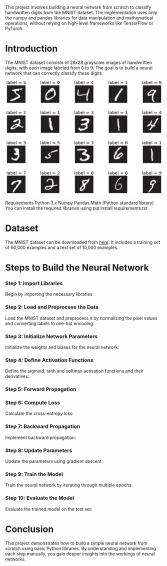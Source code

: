 This project involves building a neural network from scratch to classify handwritten digits from the MNIST dataset. The implementation uses only the numpy and pandas libraries for data manipulation and mathematical operations, without relying on high-level frameworks like TensorFlow or PyTorch.


# Introduction
The MNIST dataset consists of 28x28 grayscale images of handwritten digits, with each image labeled from 0 to 9. The goal is to build a neural network that can correctly classify these digits.

![alt text](MNIST_readme.png)

Requirements
Python 3.x
Numpy
Pandas
Math (Python standard library)
You can install the required libraries using pip install requirements.txt

# Dataset
The MNIST dataset can be downloaded from [here](https://www.kaggle.com/datasets/oddrationale/mnist-in-csv?resource=download). It includes a training set of 60,000 examples and a test set of 10,000 examples.

# Steps to Build the Neural Network

### Step 1: Import Libraries
Begin by importing the necessary libraries

### Step 2: Load and Preprocess the Data
Load the MNIST dataset and preprocess it by normalizing the pixel values and converting labels to one-hot encoding:

### Step 3: Initialize Network Parameters
Initialize the weights and biases for the neural network:

### Step 4: Define Activation Functions
Define the sigmoid, tanh and softmax activation functions and their derivatives:

### Step 5: Forward Propagation

### Step 6: Compute Loss
Calculate the cross-entropy loss:

### Step 7: Backward Propagation
Implement backward propagation:

### Step 8: Update Parameters
Update the parameters using gradient descent:

### Step 9: Train the Model
Train the neural network by iterating through multiple epochs:

### Step 10: Evaluate the Model
Evaluate the trained model on the test set:

# Conclusion
This project demonstrates how to build a simple neural network from scratch using basic Python libraries. By understanding and implementing each step manually, you gain deeper insights into the workings of neural networks.